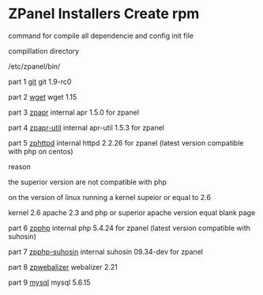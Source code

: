 ZPanel Installers Create rpm
=================

command for compile all dependencie and config init file

compillation directory

/etc/zpanel/bin/

part 1 <a href="https://github.com/zpanel/installers/tree/master/install/CentOS-6_4/create-rpm-file/git" target="_black">git</a> git 1.9-rc0

part 2 <a href="https://github.com/zpanel/installers/tree/master/install/CentOS-6_4/create-rpm-file/wget" target="_black">wget</a> wget 1.15

part 3 <a href="https://github.com/zpanel/installers/tree/master/install/CentOS-6_4/create-rpm-file/zpapr" target="_black">zpapr</a> internal apr 1.5.0 for zpanel

part 4 <a href="https://github.com/zpanel/installers/tree/master/install/CentOS-6_4/create-rpm-file/zpapr-util" target="_black">zpapr-util</a> internal apr-util 1.5.3 for zpanel

part 5 <a href="https://github.com/zpanel/installers/tree/master/install/CentOS-6_4/create-rpm-file/zphttpd" target="_black">zphttpd</a> internal httpd 2.2.26 for zpanel (latest version compatible with php on centos)

reason

the superior version are not compatible with php

on the version of linux running a kernel supeior or equal to 2.6

kernel 2.6 apache 2.3 and php or superior apache version equal blank page

part 6 <a href="https://github.com/zpanel/installers/tree/master/install/CentOS-6_4/create-rpm-file/zpphp" target="_black">zpphp</a> internal php 5.4.24 for zpanel (latest version compatible with suhosin)

part 7 <a href="https://github.com/zpanel/installers/tree/master/install/CentOS-6_4/create-rpm-file/zpphp-suhosin" target="_black">zpphp-suhosin</a> internal suhosin 09.34-dev for zpanel

part 8 <a href="https://github.com/zpanel/installers/tree/master/install/CentOS-6_4/create-rpm-file/zpwebalizer" target="_black">zpwebalizer</a> webalizer 2.21

part 9 <a href="https://github.com/zpanel/installers/tree/master/install/CentOS-6_4/create-rpm-file/mysql" target="_black">mysql</a> mysql 5.6.15

